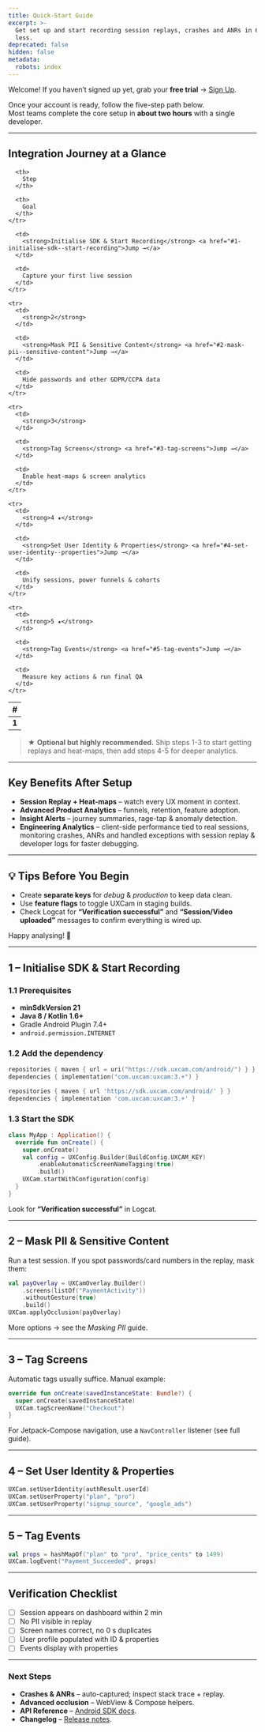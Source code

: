```yaml
---
title: Quick-Start Guide
excerpt: >-
  Get set up and start recording session replays, crashes and ANRs in 60 min or
  less.
deprecated: false
hidden: false
metadata:
  robots: index
---
```

Welcome! If you haven’t signed up yet, grab your **free trial** → [Sign Up](https://app.uxcam.com/signup).

Once your account is ready, follow the five-step path below.\
Most teams complete the core setup in **about two hours** with a single developer.

***

## Integration Journey at a Glance

<Table align={["left","left","left"]}>
  <thead>
    <tr>
      <th>
        #
      </th>

      <th>
        Step
      </th>

      <th>
        Goal
      </th>
    </tr>
  </thead>

  <tbody>
    <tr>
      <td>
        <strong>1</strong>
      </td>

      <td>
        <strong>Initialise SDK & Start Recording</strong> <a href="#1-initialise-sdk--start-recording">Jump →</a>
      </td>

      <td>
        Capture your first live session
      </td>
    </tr>

    <tr>
      <td>
        <strong>2</strong>
      </td>

      <td>
        <strong>Mask PII & Sensitive Content</strong> <a href="#2-mask-pii--sensitive-content">Jump →</a>
      </td>

      <td>
        Hide passwords and other GDPR/CCPA data
      </td>
    </tr>

    <tr>
      <td>
        <strong>3</strong>
      </td>

      <td>
        <strong>Tag Screens</strong> <a href="#3-tag-screens">Jump →</a>
      </td>

      <td>
        Enable heat-maps & screen analytics
      </td>
    </tr>

    <tr>
      <td>
        <strong>4 ★</strong>
      </td>

      <td>
        <strong>Set User Identity & Properties</strong> <a href="#4-set-user-identity--properties">Jump →</a>
      </td>

      <td>
        Unify sessions, power funnels & cohorts
      </td>
    </tr>

    <tr>
      <td>
        <strong>5 ★</strong>
      </td>

      <td>
        <strong>Tag Events</strong> <a href="#5-tag-events">Jump →</a>
      </td>

      <td>
        Measure key actions & run final QA
      </td>
    </tr>
  </tbody>
</Table>

> ★ **Optional but highly recommended.** Ship steps 1-3 to start getting replays and heat-maps, then add steps 4-5 for deeper analytics.

***

## Key Benefits After Setup

* **Session Replay + Heat-maps** – watch every UX moment in context.
* **Advanced Product Analytics** – funnels, retention, feature adoption.
* **Insight Alerts** – journey summaries, rage-tap & anomaly detection.
* **Engineering Analytics** – client-side performance tied to real sessions, monitoring crashes, ANRs and handled exceptions with session replay & developer logs for faster debugging.

***

## 💡 Tips Before You Begin

* Create **separate keys** for *debug* & *production* to keep data clean.
* Use **feature flags** to toggle UXCam in staging builds.
* Check Logcat for **“Verification successful”** and **“Session/Video uploaded”** messages to confirm everything is wired up.

Happy analysing! 🎉

***

## 1 – Initialise SDK & Start Recording

### 1.1 Prerequisites

* **minSdkVersion 21**
* **Java 8 / Kotlin 1.6+**
* Gradle Android Plugin 7.4+
* `android.permission.INTERNET`

### 1.2 Add the dependency

```kotlin
repositories { maven { url = uri("https://sdk.uxcam.com/android/") } }
dependencies { implementation("com.uxcam:uxcam:3.+") }
```
```groovy
repositories { maven { url 'https://sdk.uxcam.com/android/' } }
dependencies { implementation 'com.uxcam:uxcam:3.+' }
```

### 1.3 Start the SDK

```kotlin
class MyApp : Application() {
  override fun onCreate() {
    super.onCreate()
    val config = UXConfig.Builder(BuildConfig.UXCAM_KEY)
        .enableAutomaticScreenNameTagging(true)
        .build()
    UXCam.startWithConfiguration(config)
  }
}
```

Look for **“Verification successful”** in Logcat.

***

## 2 – Mask PII & Sensitive Content

Run a test session. If you spot passwords/card numbers in the replay, mask them:

```kotlin
val payOverlay = UXCamOverlay.Builder()
    .screens(listOf("PaymentActivity"))
    .withoutGesture(true)
    .build()
UXCam.applyOcclusion(payOverlay)
```

More options → see the *Masking PII* guide.

***

## 3 – Tag Screens

Automatic tags usually suffice. Manual example:

```kotlin
override fun onCreate(savedInstanceState: Bundle?) {
  super.onCreate(savedInstanceState)
  UXCam.tagScreenName("Checkout")
}
```

For Jetpack-Compose navigation, use a `NavController` listener (see full guide).

***

## 4 – Set User Identity & Properties

```kotlin
UXCam.setUserIdentity(authResult.userId)
UXCam.setUserProperty("plan", "pro")
UXCam.setUserProperty("signup_source", "google_ads")
```

***

## 5 – Tag Events

```kotlin
val props = hashMapOf("plan" to "pro", "price_cents" to 1499)
UXCam.logEvent("Payment_Succeeded", props)
```

***

## Verification Checklist

* [ ] Session appears on dashboard within 2 min
* [ ] No PII visible in replay
* [ ] Screen names correct, no 0 s duplicates
* [ ] User profile populated with ID & properties
* [ ] Events display with properties

***

### Next Steps

* **Crashes & ANRs** – auto-captured; inspect stack trace + replay.
* **Advanced occlusion** – WebView & Compose helpers.
* **API Reference** – [Android SDK docs](/reference/android).
* **Changelog** – [Release notes](/android/changelog).